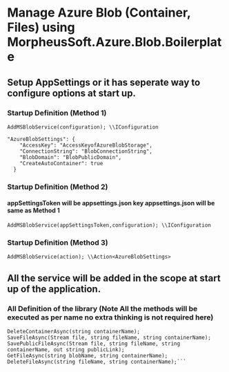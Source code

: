 # Manage Azure Blob (Container, Files) using MorpheusSoft.Azure.Blob.Boilerplate

## Setup AppSettings or it has seperate way to configure options at start up.

### Startup Definition (Method 1)
``AddMSBlobService(configuration); \\IConfiguration``
```
"AzureBlobSettings": {
    "AccessKey": "AccessKeyofAzureBlobStorage",
    "ConnectionString": "BlobConnectionString",
    "BlobDomain": "BlobPublicDomain",
    "CreateAutoContainer": true
  }
```

### Startup Definition (Method 2)
#### appSettingsToken will be appsettings.json key appsettings.json will be same as Method 1
``AddMSBlobService(appSettingsToken,configuration); \\IConfiguration``


### Startup Definition (Method 3)
``AddMSBlobService(action); \\Action<AzureBlobSettings>``

## All the service will be added in the scope at start up of the application. 
### All Definition of the library (Note All the methods will be executed as per name no extra thinking is not required here)
```CreateContainerAsync(string containerName, AccessType accessType = AccessType.BlobAndContainer);
DeleteContainerAsync(string containerName);
SaveFileAsync(Stream file, string fileName, string containerName);
SavePublicFileAsync(Stream file, string fileName, string containerName, out string publicLink);
GetFileAsync(string blobName, string containerName);
DeleteFileAsync(string fileName, string containerName);```
